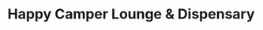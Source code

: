 ---
title: "Happy Camper Lounge & Dispensary"
url: /charlotte/happy-camper-lounge-and-dispensary/
shop: cannabis
---